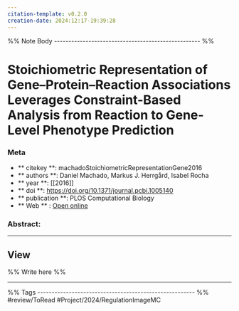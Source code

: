 ```yaml
---
citation-template: v0.2.0
creation-date: 2024:12:17-19:39:28
---
```


%% Note Body --------------------------------------------------- %%
# Stoichiometric Representation of Gene–Protein–Reaction Associations Leverages Constraint-Based Analysis from Reaction to Gene-Level Phenotype Prediction

### Meta
- ** citekey **: machadoStoichiometricRepresentationGene2016
- ** authors **: Daniel Machado, Markus J. Herrgård, Isabel Rocha
- ** year **: [[2016]]
- ** doi **: https://doi.org/10.1371/journal.pcbi.1005140
- ** publication **: PLOS Computational Biology
- ** Web ** : [Open online](https://dx.plos.org/10.1371/journal.pcbi.1005140)


### Abstract:


___

## View

%% Write here %%





___
%% Tags  ------------------------------------------------------- %%
#review/ToRead
#Project/2024/RegulationImageMC 
